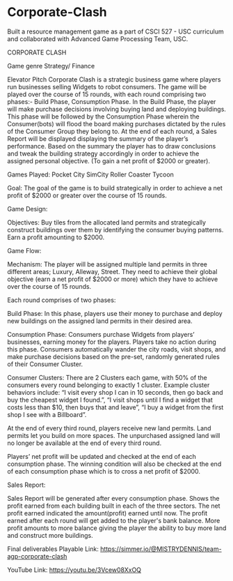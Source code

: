 # Corporate-Clash
Built a resource management game as a part of CSCI 527 - USC curriculum and collaborated with Advanced Game Processing Team, USC.

CORPORATE CLASH

Game genre
Strategy/ Finance

Elevator Pitch
Corporate Clash is a strategic business game where players run businesses selling Widgets to robot consumers. The game will be played over the course of 15 rounds, with each round comprising two phases:- Build Phase, Consumption Phase. In the Build Phase, the player will make purchase decisions involving buying land and deploying buildings. This phase will be followed by the Consumption Phase wherein the Consumer(bots) will flood the board making purchases dictated by the rules of the Consumer Group they belong to. At the end of each round, a Sales Report will be displayed displaying the summary of the player’s performance. Based on the summary the player has to draw conclusions and tweak the building strategy accordingly in order to achieve the assigned personal objective. (To gain a net profit of $2000 or greater).

Games Played:
Pocket City
SimCity
Roller Coaster Tycoon

Goal: 
The goal of the game is to build strategically in order to achieve a net profit of $2000 or greater over the course of 15 rounds.

Game Design:

Objectives:
Buy tiles from the allocated land permits and strategically construct buildings over them by identifying the consumer buying patterns.
Earn a profit amounting to $2000.

Game Flow:

Mechanism:
The player will be assigned multiple land permits in three different areas; Luxury, Alleway, Street. They need to achieve their global objective (earn a net profit of $2000 or more) which they have to achieve over the course of 15 rounds. 

Each round comprises of two phases:

Build Phase: In this phase, players use their money to purchase and deploy new buildings on the assigned land permits in their desired area.

Consumption Phase: Consumers purchase Widgets from players’ businesses, earning money for the players. Players take no action during this phase. Consumers automatically wander the city roads, visit shops, and make purchase decisions based on the pre-set, randomly generated rules of their Consumer Cluster.

Consumer Clusters: There are 2 Clusters each game, with 50% of the consumers every round belonging to exactly 1 cluster. Example cluster behaviors include: “I visit every shop I can in 10 seconds, then go back and buy the cheapest widget I found.”, “I visit shops until I find a widget that costs less than $10, then buys that and leave”, “I buy a widget from the first shop I see with a Billboard”.

At the end of every third round, players receive new land permits. Land permits let you build on more spaces. The unpurchased assigned land will no longer be available at the end of every third round.

Players’ net profit will be updated and checked at the end of each consumption phase. The winning condition will also be checked at the end of each consumption phase which is to cross a net profit of $2000.


Sales Report:

Sales Report will be generated after every consumption phase.
Shows the profit earned from each building built in each of the three sectors.
The net profit earned indicated the amount(profit) earned until now.
The profit earned after each round will get added to the player's bank balance. More profit amounts to more balance giving the player the ability to buy more land and construct more buildings.



Final deliverables
Playable Link: https://simmer.io/@MISTRYDENNIS/team-agp-corporate-clash

YouTube Link: https://youtu.be/3Vcew08XxOQ




